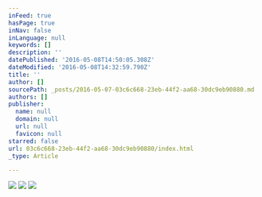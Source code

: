 ```yaml
---
inFeed: true
hasPage: true
inNav: false
inLanguage: null
keywords: []
description: ''
datePublished: '2016-05-08T14:50:05.308Z'
dateModified: '2016-05-08T14:32:59.790Z'
title: ''
author: []
sourcePath: _posts/2016-05-07-03c6c668-23eb-44f2-aa68-30dc9eb90880.md
authors: []
publisher:
  name: null
  domain: null
  url: null
  favicon: null
starred: false
url: 03c6c668-23eb-44f2-aa68-30dc9eb90880/index.html
_type: Article

---
```

![](https://the-grid-user-content.s3-us-west-2.amazonaws.com/6e388a23-ccbf-4310-a399-8e95697a6ddd.jpg)
![](https://the-grid-user-content.s3-us-west-2.amazonaws.com/5a7b2b39-134c-41ed-acb5-a414685ac594.jpg)
![](https://the-grid-user-content.s3-us-west-2.amazonaws.com/66c67d84-567a-44ca-951b-075bb888f4bf.jpg)
